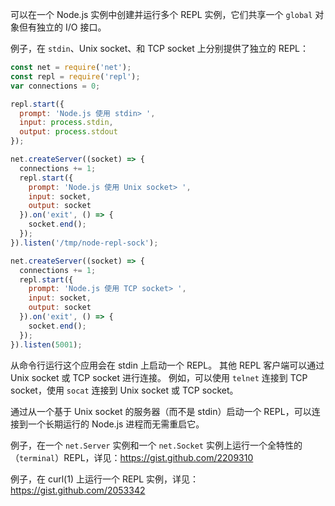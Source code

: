 
可以在一个 Node.js 实例中创建并运行多个 REPL 实例，它们共享一个 `global` 对象但有独立的 I/O 接口。

例子，在 `stdin`、Unix socket、和 TCP socket 上分别提供了独立的 REPL：

```js
const net = require('net');
const repl = require('repl');
var connections = 0;

repl.start({
  prompt: 'Node.js 使用 stdin> ',
  input: process.stdin,
  output: process.stdout
});

net.createServer((socket) => {
  connections += 1;
  repl.start({
    prompt: 'Node.js 使用 Unix socket> ',
    input: socket,
    output: socket
  }).on('exit', () => {
    socket.end();
  });
}).listen('/tmp/node-repl-sock');

net.createServer((socket) => {
  connections += 1;
  repl.start({
    prompt: 'Node.js 使用 TCP socket> ',
    input: socket,
    output: socket
  }).on('exit', () => {
    socket.end();
  });
}).listen(5001);
```

从命令行运行这个应用会在 stdin 上启动一个 REPL。
其他 REPL 客户端可以通过 Unix socket 或 TCP socket 进行连接。
例如，可以使用 `telnet` 连接到 TCP socket，使用 `socat` 连接到 Unix socket 或 TCP socket。

通过从一个基于 Unix socket 的服务器（而不是 stdin）启动一个 REPL，可以连接到一个长期运行的 Node.js 进程而无需重启它。

例子，在一个 `net.Server` 实例和一个 `net.Socket` 实例上运行一个全特性的（`terminal`）REPL，详见：https://gist.github.com/2209310

例子，在 curl(1) 上运行一个 REPL 实例，详见：https://gist.github.com/2053342

